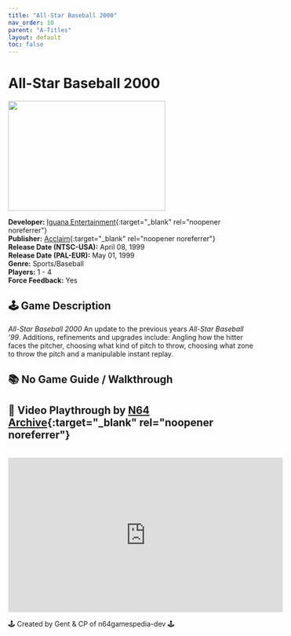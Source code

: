 ```yaml
---
title: "All-Star Baseball 2000"
nav_order: 10
parent: "A-Titles"
layout: default
toc: false
---
```


# All-Star Baseball 2000  
<b>  
<img src="https://raw.githubusercontent.com/TheGent/n64gamespedia/main/media/usa/All-Star-Baseball-2000-(USA).png" alt="" style="object-fit:cover;width:320px;height:224px"/>  
</b>

**Developer:** [Iguana Entertainment](https://en.wikipedia.org/wiki/Iguana_Entertainment){:target="_blank" rel="noopener noreferrer"}  
**Publisher:** [Acclaim](https://en.wikipedia.org/wiki/Acclaim_Entertainment){:target="_blank" rel="noopener noreferrer"}  
**Release Date (NTSC-USA):** April 08, 1999  
**Release Date (PAL-EUR):** May 01, 1999  
**Genre:** Sports/Baseball  
**Players:** 1 - 4  
**Force Feedback:** Yes  

## 🕹️ Game Description  
<em>All-Star Baseball 2000</em> An update to the previous years <em>All-Star Baseball ’99</em>. Additions, refinements and upgrades include: Angling how the hitter faces the pitcher, choosing what kind of pitch to throw, choosing what zone to throw the pitch and a manipulable instant replay.

<p class="has-medium-font-size"></p>

## 📚 No Game Guide / Walkthrough  

<p class="has-medium-font-size"></p>

## 🎥 Video Playthrough by [N64 Archive](https://www.youtube.com/channel/UC1fUDTXUTKjpk_j7leAhAyw){:target="_blank" rel="noopener noreferrer"}  
<br />  
<iframe width="560" height="315" src="https://www.youtube.com/embed/sNdTydqEJNQ?si=DqizVjYsUbbX6mIY" title="All-Star Baseball 2000 – Full Playthrough by N64 Archive" frameborder="0" allowfullscreen></iframe>

🕹️ Created by Gent & CP of n64gamespedia-dev 🕹️

<!-- Vault Format: n64gamespedia-dev -->
<!-- Protocol Source: _vault-specs/format-protocol.md -->